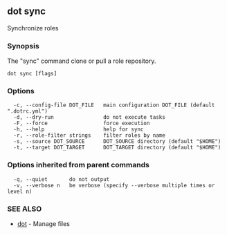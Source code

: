 ## dot sync

Synchronize roles

### Synopsis

The "sync" command clone or pull a role repository.

```
dot sync [flags]
```

### Options

```
  -c, --config-file DOT_FILE   main configuration DOT_FILE (default ".dotrc.yml")
  -d, --dry-run                do not execute tasks
  -F, --force                  force execution
  -h, --help                   help for sync
  -r, --role-filter strings    filter roles by name
  -s, --source DOT_SOURCE      DOT_SOURCE directory (default "$HOME")
  -t, --target DOT_TARGET      DOT_TARGET directory (default "$HOME")
```

### Options inherited from parent commands

```
  -q, --quiet       do not output
  -v, --verbose n   be verbose (specify --verbose multiple times or level n)
```

### SEE ALSO

* [dot](dot.md)	 - Manage files

